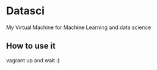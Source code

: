 # Datasci
My Virtual Machine for Machine Learning and data science

## How to use it
vagrant up and wait :)